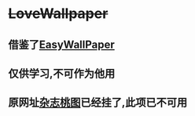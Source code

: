 # ~~LoveWallpaper~~
## 借鉴了[EasyWallPaper](https://github.com/pengxianhong/EasyWallpaper)
## 仅供学习,不可作为他用
## 原网址[杂志桃图](https://zazhitaotu.com)已经挂了,此项已不可用
